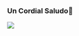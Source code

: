 ### Un Cordial Saludo👋

<img src="[https://postimg.cc/YvpHt4SK](https://i.postimg.cc/4xcNbVkd/c34ba21b-90fb-49c4-a11a-77c0a7e6bc6f.jpg)">
<!--
**EndersonGomez/EndersonGomez** is a ✨ _special_ ✨ repository because its `README.md` (this file) appears on your GitHub profile.

Here are some ideas to get you started:

- 🔭 I’m currently working on ...
- 🌱 I’m currently learning ...
- 👯 I’m looking to collaborate on ...
- 🤔 I’m looking for help with ...
- 💬 Ask me about ...
- 📫 How to reach me: ...
- 😄 Pronouns: ...
- ⚡ Fun fact: ...
-->
